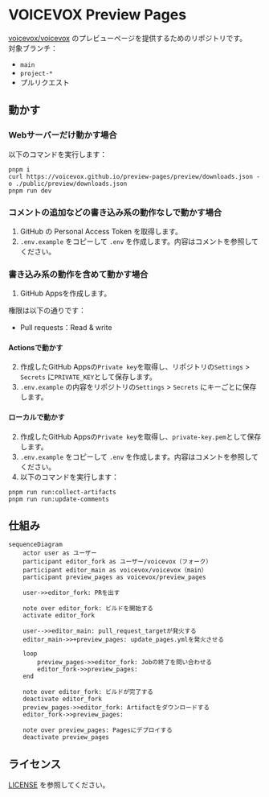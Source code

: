 # VOICEVOX Preview Pages

[voicevox/voicevox](https://github.com/voicevox/voicevox) のプレビューページを提供するためのリポジトリです。  
対象ブランチ：

- `main`
- `project-*`
- プルリクエスト

## 動かす

### Webサーバーだけ動かす場合

以下のコマンドを実行します：
```
pnpm i
curl https://voicevox.github.io/preview-pages/preview/downloads.json -o ./public/preview/downloads.json
pnpm run dev
```

### コメントの追加などの書き込み系の動作なしで動かす場合

1. GitHub の Personal Access Token を取得します。
2. `.env.example` をコピーして `.env` を作成します。内容はコメントを参照してください。

### 書き込み系の動作を含めて動かす場合

1. GitHub Appsを作成します。

権限は以下の通りです：

- Pull requests：Read & write

#### Actionsで動かす

2. 作成したGitHub Appsの`Private key`を取得し、リポジトリの`Settings` > `Secrets` に`PRIVATE_KEY`として保存します。
3. `.env.example` の内容をリポジトリの`Settings` > `Secrets` にキーごとに保存します。

#### ローカルで動かす

2. 作成したGitHub Appsの`Private key`を取得し、`private-key.pem`として保存します。
3. `.env.example` をコピーして `.env` を作成します。内容はコメントを参照してください。
4. 以下のコマンドを実行します：

```
pnpm run run:collect-artifacts
pnpm run run:update-comments
```

## 仕組み

```mermaid
sequenceDiagram
    actor user as ユーザー
    participant editor_fork as ユーザー/voicevox（フォーク）
    participant editor_main as voicevox/voicevox（main）
    participant preview_pages as voicevox/preview_pages

    user->>editor_fork: PRを出す
    
    note over editor_fork: ビルドを開始する
    activate editor_fork

    user-->>editor_main: pull_request_targetが発火する
    editor_main->>+preview_pages: update_pages.ymlを発火させる

    loop 
        preview_pages->>editor_fork: Jobの終了を問い合わせる
        editor_fork->>preview_pages: 
    end

    note over editor_fork: ビルドが完了する
    deactivate editor_fork
    preview_pages->>editor_fork: Artifactをダウンロードする
    editor_fork->>preview_pages: 

    note over preview_pages: Pagesにデプロイする
    deactivate preview_pages
```

## ライセンス

[LICENSE](LICENSE) を参照してください。

